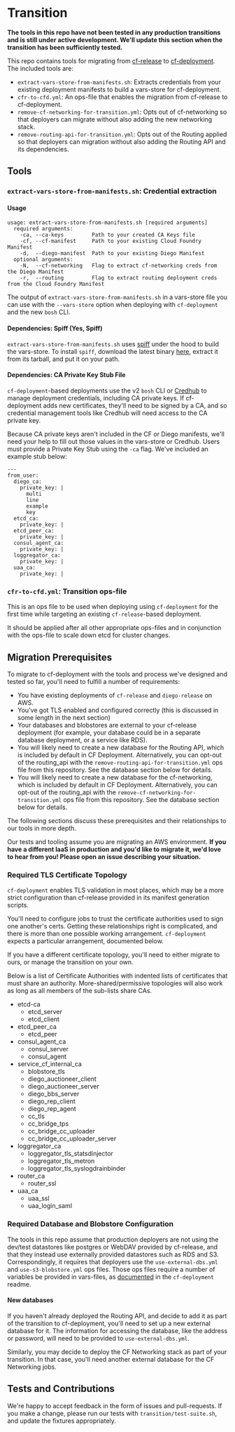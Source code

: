 # Transition

**The tools in this repo
have not been tested
in any production transitions
and is still under active development.
We'll update this section when the transition
has been sufficiently tested.**

This repo contains tools for migrating
from [cf-release](https://github.com/cloudfoundry/cf-release)
to [cf-deployment](https://github.com/cloudfoundry/cf-deployment).
The included tools are:
- `extract-vars-store-from-manifests.sh`: Extracts credentials from your existing deployment manifests
  to build a vars-store for cf-deployment.
- `cfr-to-cfd.yml`: An ops-file that enables the migration from cf-release to cf-deployment.
- `remove-cf-networking-for-transition.yml`: Opts out of cf-networking
  so that deployers can migrate without also adding the new networking stack.
- `remove-routing-api-for-transition.yml`: Opts out of the Routing applied
  so that deployers can migration without also adding the Routing API
  and its dependencies.

## Tools

### `extract-vars-store-from-manifests.sh`: Credential extraction

#### Usage
```
usage: extract-vars-store-from-manifests.sh [required arguments]
  required arguments:
    -ca, --ca-keys         Path to your created CA Keys file
    -cf, --cf-manifest     Path to your existing Cloud Foundry Manifest
    -d,  --diego-manifest  Path to your existing Diego Manifest
  optional arguments:
    -N,  --cf-networking   Flag to extract cf-networking creds from the Diego Manifest
    -r,  --routing         Flag to extract routing deployment creds from the Cloud Foundry Manifest
```
The output of `extract-vars-store-from-manifests.sh`
in a vars-store file you can use
with the `--vars-store` option
when deploying with `cf-deployment`
and the new `bosh` CLI.

#### Dependencies: Spiff (Yes, Spiff)
`extract-vars-store-from-manifests.sh` uses [spiff](https://github.com/cloudfoundry-incubator/spiff)
under the hood to build the vars-store.
To install `spiff`,
download the latest binary [here][spiff-releases],
extract it from its tarball,
and put it on your path.

#### Dependencies: CA Private Key Stub File
`cf-deployment`-based deployments use
the v2 `bosh` CLI or [Credhub](https://github.com/cloudfoundry-incubator/credhub)
to manage deployment credentials,
including CA private keys.
If cf-deployment adds new certificates,
they'll need to be signed by a CA,
and so credential management tools like Credhub
will need access to the CA private key.

Because CA private keys aren't included in the CF or Diego manifests,
we'll need your help to fill out those values in the vars-store or Credhub.
Users must provide a Private Key Stub using the `-ca` flag.
We've included an example stub below:

```
---
from_user:
  diego_ca:
    private_key: |
      multi
      line
      example
      key
  etcd_ca:
    private_key: |
  etcd_peer_ca:
    private_key: |
  consul_agent_ca:
    private_key: |
  loggregator_ca:
    private_key: |
  uaa_ca:
    private_key: |
```

### `cfr-to-cfd.yml`: Transition ops-file
This is an ops file
to be used when deploying using `cf-deployment`
for the first time
while targeting an existing `cf-release`-based deployment.

It should be applied after
all other appropriate ops-files
and in conjunction with the ops-file
to scale down etcd for cluster changes.

## Migration Prerequisites
To migrate to cf-deployment
with the tools and process we've designed and tested
so far,
you'll need to fulfill a number of requirements:
- You have existing deployments of
  `cf-release`
  and
  `diego-release` on AWS.
- You've got TLS enabled and configured correctly
  (this is discussed in some length in the next section)
- Your databases and blobstores are external to your cf-release deployment
  (for example, your database could be in a separate database deployment, or a service like RDS).
- You will likely need
  to create a new database
  for the Routing API,
  which is included by default in CF Deployment.
  Alternatively, you can opt-out of the routing_api
  with the `remove-routing-api-for-transition.yml`
  ops file from this repository. See the database section below for details.
- You will likely need
  to create a new database
  for the cf-networking,
  which is included by default in CF Deployment.
  Alternatively, you can opt-out of the routing_api
  with the `remove-cf-networking-for-transition.yml`
  ops file from this repository. See the database section below for details.

The following sections discuss these prerequisites
and their relationships to our tools
in more depth.

Our tests and tooling
assume you are migrating an AWS environment.
**If you have a different IaaS in production
and you'd like to migrate it,
we'd love to hear from you!
Please open an issue describing your situation.**

### Required TLS Certificate Topology
`cf-deployment` enables TLS validation
in most places,
which may be a more strict configuration
than cf-release provided in its manifest generation scripts.

You'll need to configure jobs
to trust the certificate authorities
used to sign one another's certs.
Getting these relationships right is complicated,
and there is more than one possible working arrangement.
`cf-deployment` expects a particular arrangement,
documented below.

If you have a different certificate topology,
you'll need to either migrate to ours,
or manage the transition on your own.

Below is a list of Certificate Authorities
with indented lists of certificates
that must share an authority.
More-shared/permissive topologies will also work
as long as all members of the sub-lists share CAs.

- etcd-ca
  - etcd_server
  - etcd_client
- etcd_peer_ca
  - etcd_peer
- consul_agent_ca
  - consul_server
  - consul_agent
- service_cf_internal_ca
  - blobstore_tls
  - diego_auctioneer_client
  - diego_auctioneer_server
  - diego_bbs_server
  - diego_rep_client
  - diego_rep_agent
  - cc_tls
  - cc_bridge_tps
  - cc_bridge_cc_uploader
  - cc_bridge_cc_uploader_server
- loggregator_ca
  - loggregator_tls_statsdinjector
  - loggregator_tls_metron
  - loggregator_tls_syslogdrainbinder
- router_ca
  - router_ssl
- uaa_ca
  - uaa_ssl
  - uaa_login_saml

### Required Database and Blobstore Configuration
The tools in this repo assume that
production deployers are not using the dev/test datastores
like postgres or WebDAV
provided by cf-release,
and that they instead use externally provided datastores
such as RDS and S3.
Correspondingly,
it requires that deployers use
the `use-external-dbs.yml` and `use-s3-blobstore.yml` ops files.
Those ops files require a number of variables
be provided in vars-files,
as [documented][cf-d-ops-files-list] in the `cf-deployment` readme.

#### New databases
If you haven't already deployed the Routing API,
and decide to add it as part of the transition to cf-deployment,
you'll need to set up a new external database for it.
The information for accessing the database,
like the address or password,
will need to be provided to `use-external-dbs.yml`.

Similarly,
you may decide to deploy the CF Networking stack
as part of your transition.
In that case, you'll need another external database for the CF Networking jobs.

## Tests and Contributions
We're happy to accept feedback
in the form of issues and pull-requests.
If you make a change,
please run our tests
with `transition/test-suite.sh`,
and update the fixtures appropriately.

[spiff-releases]: https://github.com/cloudfoundry-incubator/spiff/releases
[cf-d-ops-files-list]: https://github.com/cloudfoundry/cf-deployment/blob/master/README.md#ops-files
